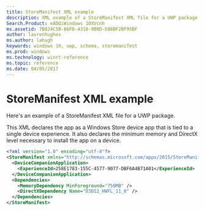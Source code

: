 ```yaml
---
title: StoreManifest XML example 
description: XML example of a StoreManifest XML file for a UWP package.
Search.Product: eADQiWindows 10XVcnh
ms.assetid: 7B824C5B-86F8-4310-9B0D-E88BF2BF95BF
author: laurenhughes
ms.author: lahugh
keywords: windows 10, uwp, schema, storemanifest
ms.prod: windows
ms.technology: winrt-reference
ms.topic: reference
ms.date: 04/05/2017
---
```


# StoreManifest XML example 


Here's an example of a StoreManifest XML file for a UWP package.

This XML declares the app as a Windows Store device app that is tied to a single device experience. It also declares the minimum memory and DirectX level necessary to install the app on a device.

```XML
<?xml version="1.0" encoding="utf-8"?>
<StoreManifest xmlns="http://schemas.microsoft.com/appx/2015/StoreManifest">
  <DeviceCompanionApplication>
    <ExperienceId>258E1783-155C-4577-9077-DBF6A4B71A01</ExperienceId>
  </DeviceCompanionApplication>
  <Dependencies>
    <MemoryDependency MinForeground="750MB" />
    <DirectXDependency Name="D3D12_HWFL_11_0" />
  </Dependencies>
</StoreManifest>
```

 

 




